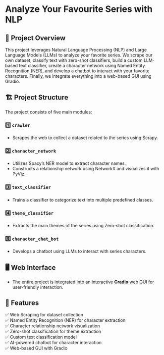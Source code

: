 # Analyze Your Favourite Series with NLP  

## 🚀 Project Overview  
This project leverages Natural Language Processing (NLP) and Large Language Models (LLMs) to analyze your favorite series. We scrape our own dataset, classify text with zero-shot classifiers, build a custom LLM-based text classifier, create a character network using Named Entity Recognition (NER), and develop a chatbot to interact with your favorite characters. Finally, we integrate everything into a web-based GUI using Gradio.  

## 🏗️ Project Structure  
The project consists of five main modules:  

### 1️⃣ `crawler`  
- Scrapes the web to collect a dataset related to the series using Scrapy.  

### 2️⃣ `character_network`  
- Utilizes Spacy’s NER model to extract character names.  
- Constructs a relationship network using NetworkX and visualizes it with PyViz.  

### 3️⃣ `text_classifier`  
- Trains a classifier to categorize text into multiple predefined classes.  

### 4️⃣ `theme_classifier`  
- Extracts the main themes of the series using Zero-shot classification.  

### 5️⃣ `character_chat_bot`  
- Develops a chatbot using LLMs to interact with series characters.  

## 🖥️ Web Interface  
- The entire project is integrated into an interactive **Gradio** web GUI for user-friendly interaction.  

## 📌 Features  
✅ Web Scraping for dataset collection  
✅ Named Entity Recognition (NER) for character extraction  
✅ Character relationship network visualization  
✅ Zero-shot classification for theme extraction  
✅ Custom text classification model  
✅ AI-powered chatbot for character interaction  
✅ Web-based GUI with Gradio  
